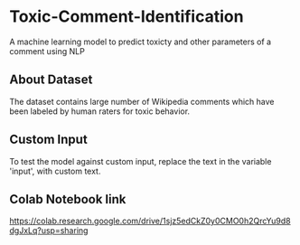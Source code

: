 # Toxic-Comment-Identification
A machine learning model to predict toxicty and other parameters of a comment using NLP

## About Dataset
The dataset contains large number of Wikipedia comments which have been labeled by human raters for toxic behavior.

## Custom Input
To test the model against custom input, replace the text in the variable 'input', with custom text.

## Colab Notebook link
https://colab.research.google.com/drive/1sjz5edCkZ0y0CMO0h2QrcYu9d8dgJxLq?usp=sharing
